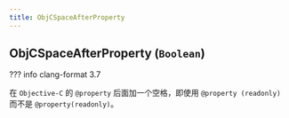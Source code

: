 ```yaml
---
title: ObjCSpaceAfterProperty
---
```


## ObjCSpaceAfterProperty (`Boolean`)

??? info
    clang-format 3.7

在 `Objective-C` 的 `@property` 后面加一个空格，即使用 `@property (readonly)` 而不是 `@property(readonly)`。
